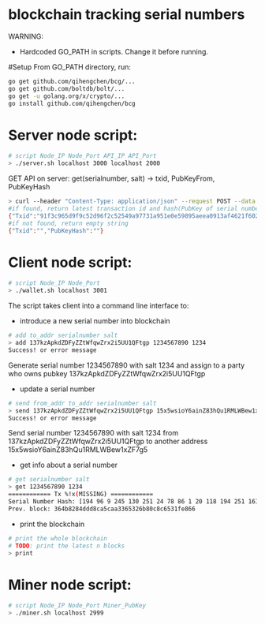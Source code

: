 # blockchain tracking serial numbers

WARNING:
- Hardcoded GO_PATH in scripts. Change it before running.

#Setup
From GO_PATH directory, run:
```bash
go get github.com/qihengchen/bcg/...
go get github.com/boltdb/bolt/...
go get -u golang.org/x/crypto/...
go install github.com/qihengchen/bcg
```

# Server node script:
```bash
# script Node_IP Node_Port API_IP API_Port
> ./server.sh localhost 3000 localhost 2000
```

GET API on server:
get(serialnumber, salt) -> txid, PubKeyFrom, PubKeyHash
```bash
> curl --header "Content-Type: application/json" --request POST --data '{"serialnumber":"1234567890","salt":"salt"}' http://localhost:2000/get
#if found, return latest transaction id and hash(PubKey of serial number owner)
{"Txid":"91f3c965d9f9c52d96f2c52549a97731a951e0e59895aeea0913af4621f60263","PubKeyHash":"23fc6fa8404aa90fdef53b34f705e1e3f350deae"}
#if not found, return empty string
{"Txid":"","PubKeyHash":""}
```


# Client node script:
```bash
# script Node_IP Node_Port
> ./wallet.sh localhost 3001
```

The script takes client into a command line interface to:

- introduce a new serial number into blockchain
```bash
# add to_addr serialnumber salt
> add 137kzApkdZDFyZZtWfqwZrx2i5UU1QFtgp 1234567890 1234
Success! or error message
```
Generate serial number 1234567890 with salt 1234 and assign to a party who owns pubkey 137kzApkdZDFyZZtWfqwZrx2i5UU1QFtgp

- update a serial number
```bash
# send from_addr to_addr serialnumber salt
> send 137kzApkdZDFyZZtWfqwZrx2i5UU1QFtgp 15x5wsioY6ainZ83hQu1RMLWBew1xZF7g5 1234567890 1234
Success! or error message
```
Send serial number 1234567890 with salt 1234 from 137kzApkdZDFyZZtWfqwZrx2i5UU1QFtgp to another address 15x5wsioY6ainZ83hQu1RMLWBew1xZF7g5

- get info about a serial number
```bash
# get serialnumber salt
> get 1234567890 1234
============ Tx %!x(MISSING) ============
Serial Number Hash: [194 96 9 245 130 251 24 78 86 1 20 118 194 251 161 97 55 41 215 83 82 87 19 68 150 47 201 41 182 225 82 177]
Prev. block: 364b8284ddd8ca5caa3365326b80c8c6531fe866
```

- print the blockchain
```bash
# print the whole blockchain
# TODO: print the latest n blocks
> print
```

# Miner node script:
```bash
# script Node_IP Node_Port Miner_PubKey
> ./miner.sh localhost 2999
```


